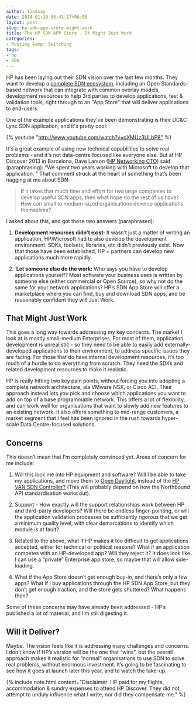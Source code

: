 ```yaml
---
author: lindsay
date: 2014-01-19 06:41:17+00:00
layout: post
slug: hp-sdn-app-store-might-work
title: The HP SDN APP Store - It Might Just Work
categories:
- Routing &amp; Switching
tags:
- hp
- SDN
---
```


HP has been laying out their SDN vision over the last few months. They want to develop a [complete SDN ecosystem](http://h17007.www1.hp.com/us/en/networking/solutions/technology/sdn/#tab=TAB1), including an Open Standards-based network that can integrate with common overlay models, development resources to help 3rd parties to develop applications, test & validation tools, right through to an "App Store" that will deliver applications to end-users.

One of the example applications they've been demonstrating is their UC&C Lync SDN application, and it's pretty cool:

{% youtube "http://www.youtube.com/watch?v=pXMUz3ULbP8” %}

It's a great example of using new technical capabilities to solve real problems - and it's not data-centre focused like everyone else. But at HP Discover 2013 in Barcelona, Dave Larson ([HP Networking CTO](http://www.hp.com/hpinfo/newsroom/press_kits/2013/HPatVMworld2013/Dave_Larson_bio.pdf)) said (paraphrasing): “We spent two years working with Microsoft to develop that application. " That comment struck at the heart of something that’s been nagging at me about SDN:

> If it takes that much time and effort for two large companies to develop useful SDN apps, then what hope do the rest of us have? How can small to medium-sized organisations develop applications themselves?

I asked about this, and got these two answers (paraphrased):


  1. **Development resources didn’t exist:** It wasn’t just a matter of writing an application, HP/Microsoft had to also develop the development environment. SDKs, toolsets, libraries, etc didn't previously exist. Now that those have been established, HP + partners can develop new applications much more rapidly.

  2.  **Let someone else do the work:** Who says you have to develop applications yourself? Most software your business uses is written by someone else (either commercial or Open Source), so why not do the same for your network applications? HP’s SDN App Store will offer a marketplace where you can find, buy and download SDN apps, and be reasonably confident they will Just Work.


## That Might Just Work


This goes a long way towards addressing my key concerns. The market I look at is mostly small-medium Enterprises. For most of them, application development is unrealistic - so they need to be able to easily add externally-developed applications to their environment, to address specific issues they are facing. For those that do have internal development resources, it’s too much of a hurdle to do everything from scratch. They need the SDKs and related development resources to make it realistic.

HP is really hitting two key pain points, without forcing you into adopting a complete network architecture, ala VMware NSX, or Cisco ACI. Their approach instead lets you pick and choose which applications you want to add on top of a base programmable network. This offers a lot of flexibility, and can work well for organisations that want to slowly add new features to an existing network. It also offers something to mid-range customers, a market segment that I feel has been ignored in the rush towards hyper-scale Data Centre-focused solutions.


## Concerns


This doesn’t mean that I’m completely convinced yet. Areas of concern for me include:


  1. Will this lock me into HP equipment and software? Will I be able to take my applications, and move them to [Open Daylight](http://www.opendaylight.org/), instead of the [HP VAN SDN Controller?](http://h17007.www1.hp.com/us/en/networking/products/network-management/HP_VAN_SDN_Controller_Software/index.aspx) (This will probably depend on how the Northbound API standardisation works out).

  2. Support - How exactly will the support relationships work between HP and third-party developers? Will there be endless finger-pointing, or will the application validation processes be sufficiently rigorous that we get a minimum quality level, with clear demarcations to identify which module is at fault?

  3. Related to the above, what if HP makes it too difficult to get applications accepted, either for technical or political reasons? What if an application competes with an HP-developed app? Will they reject it? It does look like I can use a “private” Enterprise app store, so maybe that will allow side-loading.

  4. What if the App Store doesn’t get enough buy-in, and there’s only a few apps? What if I buy applications through the HP SDN App Store, but they don’t get enough traction, and the store gets shuttered? What happens then?


Some of these concerns may have already been addressed - HP’s published a lot of material, and I’m still digesting it.


## Will it Deliver?


Maybe. The vision feels like it is addressing many challenges and concerns. I don’t know if HP’s version will be the one that “wins”, but the overall approach makes it realistic for “normal” organisations to use SDN to solve real problems, without enormous investment. It’s going to be fascinating to see how it goes at launch later this year, and to watch the take-up.

{% include note.html content="Disclaimer: HP paid for my flights, accommodation & sundry expenses to attend HP Discover. They did not attempt to unduly influence what I write, nor did they compensate me." %}
